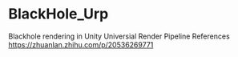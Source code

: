 # BlackHole_Urp
Blackhole rendering in Unity Universial Render Pipeline
References
https://zhuanlan.zhihu.com/p/20536269771
